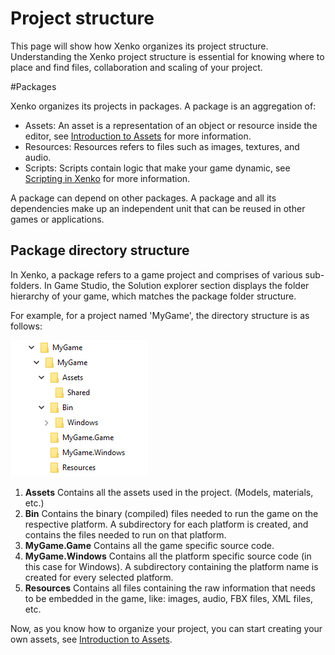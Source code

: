 # Project structure

This page will show how Xenko organizes its project structure. Understanding the Xenko project structure is essential for knowing where to place and find files, collaboration and scaling of your project.

#Packages

Xenko organizes its projects in packages. A package is an aggregation of:

* Assets: An asset is a representation of an object or resource inside the editor, see [Introduction to Assets](introduction-to-assets.md) for more information.
* Resources: Resources refers to files such as images, textures, and audio.
* Scripts: Scripts contain logic that make your game dynamic, see [Scripting in Xenko](scripting-in-xenko.md) for more information.

A package can depend on other packages. A package and all its dependencies make up an independent unit that can be reused in other games or applications.

## Package directory structure

In Xenko, a package refers to a game project and comprises of various sub-folders. In Game Studio, the Solution explorer section displays the folder hierarchy of your game, which matches the package folder structure.

For example, for a project named 'MyGame', the directory structure is as follows:

![Xenko Sample Directory Structure](media/sample-project-directory-structure.png)

1. **Assets** Contains all the assets used in the project. (Models, materials, etc.)
2. **Bin** Contains the binary (compiled) files needed to run the game on the respective platform. A subdirectory for each platform is created, and contains the files needed to run on that platform.
3. **MyGame.Game** Contains all the game specific source code.
4. **MyGame.Windows** Contains all the platform specific source code (in this case for Windows). A subdirectory containing the platform name is created for every selected platform.
5. **Resources** Contains all files containing the raw information that needs to be embedded in the game, like: images, audio, FBX files, XML files, etc.

Now, as you know how to organize your project, you can start creating your own assets, see [Introduction to Assets](introduction-to-assets.md).

